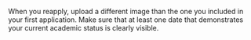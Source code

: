 When you reapply, upload a different image than the one you included in your first application. Make sure that at least one date that demonstrates your current academic status is clearly visible.
